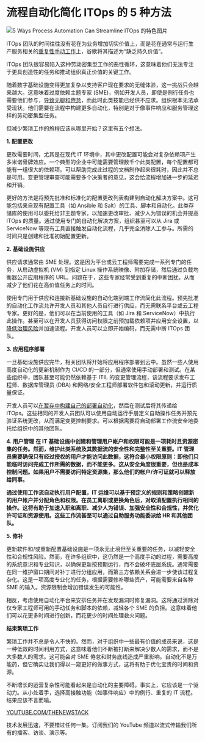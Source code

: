 # 流程自动化简化 ITOps 的 5 种方法

![5 Ways Process Automation Can Streamline ITOps 的特色图片](https://cdn.thenewstack.io/media/2024/06/08f762b6-process12-1024x576.jpg)

ITOps 团队的时间往往没有花在为业务增加切实价值上，而是花在通常与运行生产服务相关的[重复性手动工作](https://thenewstack.io/how-automation-can-decrease-toil-and-break-down-it-siloes/)上，谷歌将其描述为“缺乏持久价值”。

ITOps 团队很容易陷入这种劳动密集型工作的恶性循环，这意味着他们无法专注于更具创造性的任务和推动组织真正价值的关键工作。

随着数字基础设施变得更加复杂以支持客户现在要求的无缝体验，这一挑战只会越来越大。这意味着过度依赖主题专家 (SME)，例如开发人员，即使是例行任务也需要他们参与，[导致无聊和倦怠](https://thenewstack.io/three-ways-automation-can-improve-workplace-culture/)，而此时此类技能已经供不应求。组织根本无法承受现状。他们需要在流程中构建更多自动化，特别是对于像事件响应和服务管理这样的劳动密集型任务。

但减少繁琐工作的旅程应该从哪里开始？这里有五个想法。

**1. 配置更改**

更改需要时间，尤其是在现代 IT 环境中，其中更改配置可能会对复杂依赖项产生多米诺骨牌效应。一个典型的企业中可能需要管理数千个此类配置，每个配置都可能有一组很大的依赖项。可以帮助完成此过程的文档制作起来很耗时，因此并不总是可用。变更管理审查可能需要多个决策者的意见，这会给流程增加进一步的延迟和开销。

更好的方法是将预先批准和标准化的配置更改列表构建到自动化解决方案中。这可能包括来自现有配置工具（如 Ansible 和 Salt）的工具、脚本和自动化。此类存储库的使用可以委托给非主题专家，以加速更改审批、减少人为错误的机会并提高 ITOps 的质量。通过使用专门的自动化解决方案，组织甚至可以从 Jira 或 ServiceNow 等现有工具直接触发自动化流程，几乎完全消除人工参与。所需的时间只是创建和批准初始配置更新。

**2. 基础设施供应**

供应请求通常由 SME 处理。这是因为平台或云工程师需要完成一系列专门的任务，从启动虚拟机 (VM) 到指定 Linux 操作系统映像、附加存储，然后通过负载均衡器公开应用程序的 URL。问题在于，这些专家经常受到重复的中断困扰，从而减少了他们花在高价值任务上的时间。

使用专门用于供应和连接新基础设施的自动化端到端工作流简化此流程。预先批准的自动化工作流允许开发人员和其他人员自行进行供应，而无需联系平台或云工程专家。更好的是，他们可以在当前使用的工具（如 Jira 和 ServiceNow）中执行此操作。甚至可以在开发人员获得访问权限之前预加载依赖项并应用安全设置，以[降低治理风险](https://thenewstack.io/mitigate-risk-beyond-the-supply-chain-with-runtime-monitoring/)并加速流程。开发人员可以立即开始编码，而无需中断 ITOps 团队。

**3. 应用程序部署**

一旦基础设施供应完毕，相关团队将开始将应用程序部署到云中。虽然一些人使用高度自动化的更新机制作为 CI/CD 的一部分，但通常使用手动部署和测试。在某些组织中，团队甚至可能仍然依赖基于 ITIL 的变更管理流程，该流程要求发布工程师、数据库管理员 (DBA) 和网络/安全工程师部署软件包和滚动更新，并运行质量保证。

开发人员可以[在暂存中构建自己的部署自动化](https://thenewstack.io/build-deploy-runtime-the-3-stages-of-kubernetes-security/)，然后在测试后将其传递给 ITOps。这些相同的开发人员团队可以使用自动运行手册定义自助操作任务并预先验证系统更改，从而满足变更控制要求。可以根据需要将自动部署工作流安全地委托给组织中的其他团队。

**4. 用户管理**
**在 IT 基础设施中创建和管理用户帐户和权限可能是一项耗时且资源密集的任务。然而，维护此类系统及其数据流的安全性和完整性至关重要。IT 管理员需要确保只有经过授权的用户才能访问此数据，这符合最小权限原则：即他们只能临时访问完成工作所需的数据，而不能更多。这从安全角度很重要，但也是成本控制问题。如果用户不需要访问特定资源集，那么他们的帐户/许可证就可以释放给同事。**

**通过使用工作流自动执行用户配置，IT 运维可以基于预定义的规则和策略创建新的用户帐户并分配角色和权限。在员工离职或更换角色后，对取消配置执行相同的操作。这将有助于加速入职和离职、减少人为错误、加强安全性和合规性，并优化许可证和资源使用。这些工作流甚至可以通过自助服务功能委派给 HR 和其他团队。**

**5. 修补**

更新软件和/或重新配置基础设施是一项永无止境但至关重要的任务，以减轻安全性和合规性风险。然而，在许多组织中，这仍然是一个高度手动的过程，需要高度的系统意识和专业知识，以确保更新按预期运行，而不会破坏底层系统。通常需要在同一维护窗口期间对补丁进行分组应用，而第三方依赖关系会进一步使该过程复杂化。这是一项高度专业化的任务，根据需要修补哪些资产，可能需要来自各种 SME 的输入。资源限制会增加错误发生的可能性。

相反，考虑使用自动化平台来安排任务并在发现漏洞时修复漏洞。这将通过消除对仅专家工程师可用的手动任务和脚本的依赖，减轻各个 SME 的负担。这意味着他们可以花更多时间进行创新，而花更少的时间处理救火问题。

**结束繁琐工作**

繁琐工作并不总是令人不快的。然而，对于组织中一些最有价值的成员来说，这是一种低效的时间利用方式，这意味着他们不断被打断来解决少数人的需求，而不是大多数人的需求。这可能会对 SME 倦怠和财务底线造成严重影响。自动化不是万能药，但它确实让我们得以一窥更好的做事方式，这将有助于优化宝贵的时间和资源。

不断增长的运营复杂性可能看起来是自动化的主要障碍。事实上，它应该是一个驱动力。从小处着手，选择高接触功能（如事件响应）中的例行、重复的 IT 流程。结果应该不言而喻。

[YOUTUBE.COM/THENEWSTACK](https://youtube.com/thenewstack?sub_confirmation=1)

技术发展迅速，不要错过任何一集。订阅我们的 YouTube 频道以流式传输我们所有的播客、访谈、演示等。